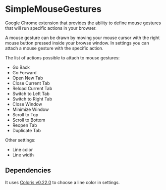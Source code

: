 # SimpleMouseGestures

Google Chrome extension that provides the ability to define mouse gestures that will run specific actions in your
browser.

A mouse gesture can be drawn by moving your mouse cursor with the right mouse button pressed inside your browse window.
In settings you can attach a mouse gesture with the specific action.

The list of actions possible to attach to mouse gestures:

- Go Back
- Go Forward
- Open New Tab
- Close Current Tab
- Reload Current Tab
- Switch to Left Tab
- Switch to Right Tab
- Close Window
- Minimize Window
- Scroll to Top
- Scroll to Bottom
- Reopen Tab
- Duplicate Tab

Other settings:

- Line color
- Line width

## Dependencies

It uses [Coloris v0.22.0](https://github.com/mdbassit/Coloris) to choose a line color in settings.
